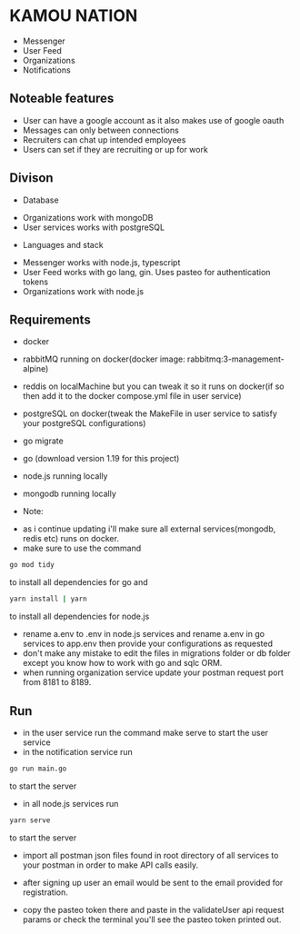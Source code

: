 <!-- KAMOU NATION README -->

# KAMOU NATION

- Messenger
- User Feed
- Organizations
- Notifications
<!-- - Community -->

## Noteable features

- User can have a google account as it also makes use of google oauth
- Messages can only between connections
- Recruiters can chat up intended employees
- Users can set if they are recruiting or up for work

## Divison

- Database

* Organizations work with mongoDB
* User services works with postgreSQL

- Languages and stack

* Messenger works with node.js, typescript
* User Feed works with go lang, gin. Uses pasteo for authentication tokens
* Organizations work with node.js


## Requirements
- docker 
- rabbitMQ running on docker(docker image: rabbitmq:3-management-alpine)
- reddis on localMachine but you can tweak it so it runs on docker(if so then add it to the docker compose.yml file in user service)
- postgreSQL on docker(tweak the MakeFile in user service to satisfy your postgreSQL configurations)
- go migrate
- go (download version 1.19 for this project)
- node.js running locally 
- mongodb running locally

- Note:
* as i continue updating i'll make sure all external services(mongodb, redis etc) runs on docker.
* make sure to use the command 
``` bash
go mod tidy
```
to install all dependencies for go
and
``` bash
yarn install | yarn
```
to install all dependencies for node.js

* rename a.env to .env in node.js services and rename a.env in go services to app.env then provide your configurations as requested
* don't make any mistake to edit the files in migrations folder or db folder except you know how to work with go and sqlc ORM.
* when running organization service update your postman request port from 8181 to 8189.

## Run
- in the user service run the command make serve to start the user service
- in the notification service run 
``` bash
go run main.go
```
to start the server
- in all node.js services run
``` bash
yarn serve
```
to start the server

- import all postman json files found in root directory of all services to your postman in order to make API calls easily.

- after signing up user an email would be sent to the email provided for registration.
- copy the pasteo token there and paste in the validateUser api request params or check the terminal you'll see the pasteo token printed out.